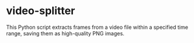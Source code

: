 # video-splitter
This Python script extracts frames from a video file within a specified time range, saving them as high-quality PNG images.

